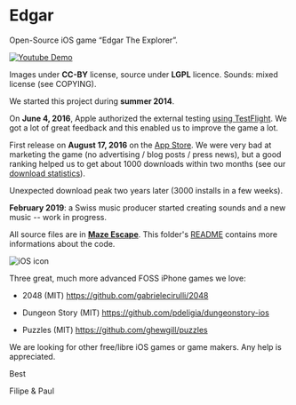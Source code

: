 # Edgar

Open-Source iOS game “Edgar The Explorer”.

[![Youtube Demo](Edgar_Preview_.png)](https://www.youtube.com/watch?v=lmzz6sqzB70)

Images under **CC-BY** license, source under **LGPL** licence. Sounds: mixed license (see COPYING).

We started this project during **summer 2014**.

On **June 4, 2016**, Apple authorized the external testing [using TestFlight](https://developer.apple.com/testflight/). We got a lot of great feedback and this enabled us to improve the game a lot.

First release on **August 17, 2016** on the [App Store](https://itunes.apple.com/ch/app/edgar-explorer-platform-game/id1100015560&l=en). We were very bad at marketing the game (no advertising / blog posts / press news), but a good ranking helped us to get about 1000 downloads within two months (see our [download statistics](https://github.com/PolipGames/Edgar/blob/master/App_Store/itunes_connect_downloads.csv)).

Unexpected download peak two years later (3000 installs in a few weeks).

**February 2019**: a Swiss music producer started creating sounds and a new music -- work in progress.

All source files are in **[Maze Escape](Maze%20Escape)**. This folder's [README](Maze%20Escape/README.md) contains more informations about the code.

![iOS icon](/Media.xcassets/AppIcon.appiconset/icon-01%403x.png?raw=true "Edgar The Explorer App Icon")

Three great, much more advanced FOSS iPhone games we love:

* 2048 (MIT) https://github.com/gabrielecirulli/2048

* Dungeon Story (MIT) https://github.com/pdeligia/dungeonstory-ios

* Puzzles (MIT) https://github.com/ghewgill/puzzles

We are looking for other free/libre iOS games or game makers. Any help is appreciated.

Best

Filipe & Paul
